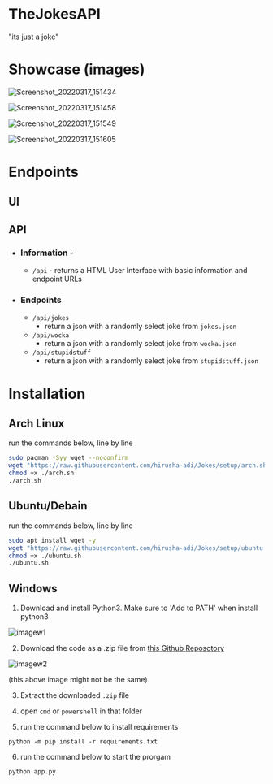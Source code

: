 # TheJokesAPI

"its just a joke"

# Showcase (images)

![Screenshot_20220317_151434](https://user-images.githubusercontent.com/36286877/158782061-978ec562-0061-43f6-80f9-22b0262fd029.png)

![Screenshot_20220317_151458](https://user-images.githubusercontent.com/36286877/158782132-cc25a515-c845-4b8f-8728-3c383a0a892b.png)

![Screenshot_20220317_151549](https://user-images.githubusercontent.com/36286877/158782291-0580c5bb-1f77-4f3f-a71e-4303ab94d4d4.png)

![Screenshot_20220317_151605](https://user-images.githubusercontent.com/36286877/158782328-ac566e91-d62f-4407-88e4-c2b4541311ed.png)

# Endpoints

## UI

## API

- ### Information -
  - `/api` - returns a HTML User Interface with basic information and endpoint URLs
- ### Endpoints
  - `/api/jokes`
    - return a json with a randomly select joke from `jokes.json`
  - `/api/wocka`
    - return a json with a randomly select joke from `wocka.json`
  - `/api/stupidstuff`
    - return a json with a randomly select joke from `stupidstuff.json`

# Installation

## Arch Linux

run the commands below, line by line

```bash
sudo pacman -Syy wget --noconfirm
wget "https://raw.githubusercontent.com/hirusha-adi/Jokes/setup/arch.sh"
chmod +x ./arch.sh
./arch.sh
```

## Ubuntu/Debain

run the commands below, line by line

```bash
sudo apt install wget -y
wget "https://raw.githubusercontent.com/hirusha-adi/Jokes/setup/ubuntu.sh"
chmod +x ./ubuntu.sh
./ubuntu.sh
```

## Windows

1. Download and install Python3. Make sure to 'Add to PATH' when install python3

![imagew1](https://www.tutorials24x7.com/uploads/2019-12-26/files/3-tutorials24x7-python-windows-install.png)

2. Download the code as a .zip file from [this Github Reposotory](https://github.com/hirusha-adi/Discord-Channel-Attacthment-Save)

![imagew2](https://cdn.discordapp.com/attachments/935515175073763398/937186561299197952/unknown.png)

(this above image might not be the same)

3. Extract the downloaded `.zip` file

4. open `cmd` or `powershell` in that folder

5. run the command below to install requirements

```
python -m pip install -r requirements.txt
```

6. run the command below to start the prorgam

```
python app.py
```
